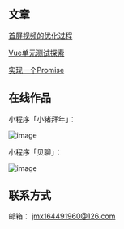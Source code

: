 ## 文章
[首屏视频的优化过程](https://juejin.im/post/5b68288df265da0fa21aa6bf)

[Vue单元测试探索](https://juejin.im/post/5b308f5e6fb9a00e5d798c3c)

[实现一个Promise](https://github.com/jmx164491960/Blog/issues/3)

## 在线作品
小程序「小猪拜年」：

![image](https://note.youdao.com/yws/public/resource/14db320c7e95e640a8708be5c26366cf/xmlnote/097B9FE12D074F2C9A9AE51B0CBAB0FD/6089)

小程序「贝聊」：

![image](http://static.ibeiliao.com/4796f85c37114d12b560994afb97ca23.png?imageView2/2/w/200)
## 联系方式
邮箱： jmx164491960@126.com
